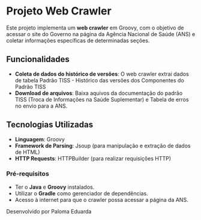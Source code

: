 # Projeto Web Crawler

Este projeto implementa um **web crawler** em Groovy, com o objetivo de acessar o site do Governo na página da Agência Nacional de Saúde (ANS) e coletar informações específicas de determinadas seções. 


## Funcionalidades

- **Coleta de dados do histórico de versões**: O web crawler extrai dados de tabela Padrão TISS - Histórico das versões dos Componentes do Padrão TISS
- **Download de arquivos**: Baixa aquivos da documentação do padrão TISS (Troca de Informações na Saúde Suplementar) e Tabela de erros no envio para a ANS. 


## Tecnologias Utilizadas

- **Linguagem**: Groovy
- **Framework de Parsing**: Jsoup (para manipulação e extração de dados de HTML)
- **HTTP Requests**: HTTPBuilder (para realizar requisições HTTP)


### Pré-requisitos

- Ter o **Java** e **Groovy** instalados.
- Utilizar o **Gradle** como gerenciador de dependências.
- Acesso à internet para que o crawler possa acessar a página da ANS.

Desenvolvido por Paloma Eduarda

